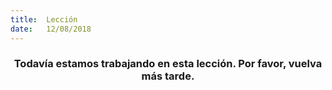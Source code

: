 ```yaml
---
title:  Lección
date:   12/08/2018
---
```


### <center>Todavía estamos trabajando en esta lección. Por favor, vuelva más tarde.</center>